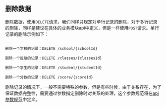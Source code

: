 ## 删除数据

删除数据，使用`DELETE`请求，我们同样只规定对单行记录的删除，对于多行记录的删除，同样是建议在具体的业务模块api中定义，但是一样使用`POST`请求。单行记录的删除示例如下：

```

删除一个学校的记录：DELETE /school/{schoolId}

删除一个班级的记录：DELETE /classes/{classesId}

删除一个学生的记录：DELETE /student/{studentId}

删除一个分数的记录：DELETE /score/{scoreId}

```

删除记录的情况下，一般不需要特殊的参数，但是有些时候，由于关系存在，为了保证数据完整性，需要通过参数指定删除时对关系的处理，这个参数规范将在[api参数规范](parameter.md)中定义。

